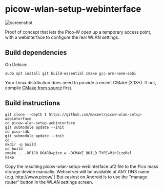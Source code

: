 # picow-wlan-setup-webinterface

![screenshot](https://github.com/maxnet/picow-wlan-setup-webinterface/raw/master/screenshots/animated-gif.gif)

Proof of concept that lets the Pico-W open up a temporary access point, with a webinterface to configure the real WLAN settings.

## Build dependencies

On Debian:

```
sudo apt install git build-essential cmake gcc-arm-none-eabi
```

Your Linux distribution does need to provide a recent CMake (3.13+).
If not, compile [CMake from source](https://cmake.org/download/#latest) first.

## Build instructions

```
git clone --depth 1 https://github.com/maxnet/picow-wlan-setup-webinterface
cd picow-wlan-setup-webinterface
git submodule update --init
cd pico-sdk
git submodule update --init
cd ..
mkdir -p build
cd build
cmake .. -DPICO_BOARD=pico_w -DCMAKE_BUILD_TYPE=MinSizeRel
make
```

Copy the resulting picow-wlan-setup-webinterface.uf2 file to the Pico mass storage device manually.
Webserver will be available at ANY DNS name (e.g. http://www.picow/ )
But easiest on Android is to use the "manage router" button in the WLAN settings screen.
